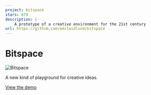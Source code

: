 ```yaml
---
project: bitspace
stars: 879
description: |-
    A prototype of a creative environment for the 21st century
url: https://github.com/emilwidlund/bitspace
---
```


# Bitspace

![Bitspace](./assets/bitspace.png)

A new kind of playground for creative ideas.

[View the demo](https://bitspace.sh)

